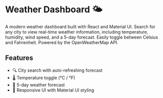 # Weather Dashboard 🌤️

A modern weather dashboard built with React and Material UI. Search for any city to view real-time weather information, including temperature, humidity, wind speed, and a 5-day forecast. Easily toggle between Celsius and Fahrenheit. Powered by the OpenWeatherMap API.

## Features
- 🔍 City search with auto-refreshing forecast
- 🌡️ Temperature toggle (°C / °F)
- 📆 5-day weather forecast
- 🎨 Responsive UI with Material UI styling
